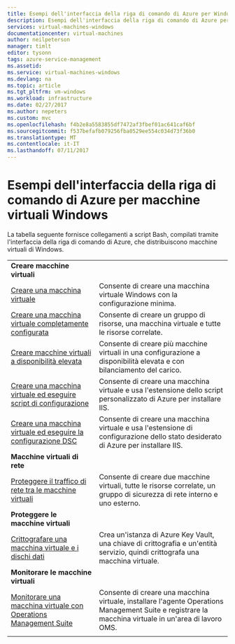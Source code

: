 ```yaml
---
title: Esempi dell'interfaccia della riga di comando di Azure per Windows | Documentazione Microsoft
description: Esempi dell'interfaccia della riga di comando di Azure per Windows
services: virtual-machines-windows
documentationcenter: virtual-machines
author: neilpeterson
manager: timlt
editor: tysonn
tags: azure-service-management
ms.assetid: 
ms.service: virtual-machines-windows
ms.devlang: na
ms.topic: article
ms.tgt_pltfrm: vm-windows
ms.workload: infrastructure
ms.date: 02/27/2017
ms.author: nepeters
ms.custom: mvc
ms.openlocfilehash: f4b2e8a5583855df7472af3fbef01ac641caf6bf
ms.sourcegitcommit: f537befafb079256fba0529ee554c034d73f36b0
ms.translationtype: MT
ms.contentlocale: it-IT
ms.lasthandoff: 07/11/2017
---
```

# <a name="azure-cli-samples-for-windows-virtual-machines"></a>Esempi dell'interfaccia della riga di comando di Azure per macchine virtuali Windows

La tabella seguente fornisce collegamenti a script Bash, compilati tramite l'interfaccia della riga di comando di Azure, che distribuiscono macchine virtuali di Windows.

| | |
|---|---|
|**Creare macchine virtuali**||
| [Creare una macchina virtuale](./../scripts/virtual-machines-windows-cli-sample-create-vm-quick-create.md?toc=%2fcli%2fazure%2ftoc.json) | Consente di creare una macchina virtuale Windows con la configurazione minima. |
| [Creare una macchina virtuale completamente configurata](./../scripts/virtual-machines-windows-cli-sample-create-vm.md?toc=%2fcli%2fazure%2ftoc.json) | Consente di creare un gruppo di risorse, una macchina virtuale e tutte le risorse correlate.|
| [Creare macchine virtuali a disponibilità elevata](./../scripts/virtual-machines-windows-cli-sample-nlb.md?toc=%2fcli%2fazure%2ftoc.json) | Consente di creare più macchine virtuali in una configurazione a disponibilità elevata e con bilanciamento del carico. |
| [Creare una macchina virtuale ed eseguire script di configurazione](./../scripts/virtual-machines-windows-cli-sample-create-vm-iis.md?toc=%2fcli%2fazure%2ftoc.json) | Consente di creare una macchina virtuale e usa l'estensione dello script personalizzato di Azure per installare IIS. |
| [Creare una macchina virtuale ed eseguire la configurazione DSC](./../scripts/virtual-machines-windows-cli-sample-create-iis-using-dsc.md?toc=%2fcli%2fazure%2ftoc.json) | Consente di creare una macchina virtuale e usa l'estensione di configurazione dello stato desiderato di Azure per installare IIS. |
|**Macchine virtuali di rete**||
| [Proteggere il traffico di rete tra le macchine virtuali](./../scripts/virtual-machines-windows-cli-sample-create-vm-nsg.md?toc=%2fcli%2fazure%2ftoc.json) | Consente di creare due macchine virtuali, tutte le risorse correlate, un gruppo di sicurezza di rete interno e uno esterno. |
|**Proteggere le macchine virtuali**||
| [Crittografare una macchina virtuale e i dischi dati](./../scripts/virtual-machines-windows-cli-sample-encrypt-vm.md?toc=%2fcli%2fazure%2ftoc.json) | Crea un'istanza di Azure Key Vault, una chiave di crittografia e un'entità servizio, quindi crittografa una macchina virtuale. |
|**Monitorare le macchine virtuali**||
| [Monitorare una macchina virtuale con Operations Management Suite](./../scripts/virtual-machines-windows-cli-sample-create-vm-oms.md?toc=%2fcli%2fazure%2ftoc.json) | Consente di creare una macchina virtuale, installare l'agente Operations Management Suite e registrare la macchina virtuale in un'area di lavoro OMS.  |
| | |
